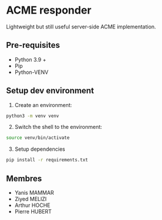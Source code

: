 # ACME responder

Lightweight but still useful server-side ACME implementation.


## Pre-requisites
* Python 3.9 +
* Pip
* Python-VENV

## Setup dev environment
1. Create an environment:

```bash
python3 -m venv venv
```

2. Switch the shell to the environment:

```bash
source venv/bin/activate
```

3. Setup dependencies

```bash
pip install -r requirements.txt
```

## Membres
* Yanis MAMMAR
* Ziyed MELIZI
* Arthur HOCHE
* Pierre HUBERT